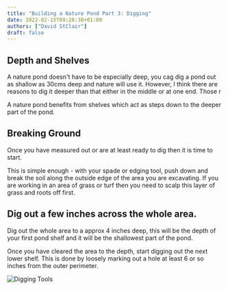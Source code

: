 ```yaml
---
title: "Building a Nature Pond Part 3: Digging"
date: 2022-02-15T09:28:38+01:00
authors: ["David StClair"]
draft: false
---
```

## Depth and Shelves
A nature pond doesn't have to be especially deep, you cag dig a pond out as shallow as 30cms deep and nature will use it. However, I think there are reasons to dig it deeper than that either in the middle or at one end. Those r

A nature pond benefits from shelves which act as steps down to the deeper part of the pond.

## Breaking Ground
Once you have measured out or are at least ready to dig then it is time to start.

This is simple enough - with your spade or edging tool, push down and break the soil along the outside edge of the area you are excavating. If you are working in an area of grass or turf then you need to scalp this layer of grass and roots off first.

## Dig out a few inches across the whole area.  
Dig out the whole area to a approx 4 inches deep, this will be the depth of your first pond shelf and it will be the shallowest part of the pond. 

Once you have cleared the area to the depth, start digging out the next lower shelf.  This is done by loosely marking out a hole at least 6 or so inches from the outer perimeter.

![Digging Tools](../excavation-2.jpg)